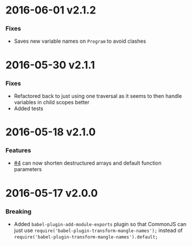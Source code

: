 2016-06-01 v2.1.2
=================

### Fixes

* Saves new variable names on `Program` to avoid clashes

2016-05-30 v2.1.1
=================

### Fixes

* Refactored back to just using one traversal as it seems to then handle variables in child scopes better
* Added tests

2016-05-18 v2.1.0
=================

### Features

* [#4](https://github.com/escompress/babel-plugin-transform-mangle-names/pull/4) can now shorten destructured arrays and default function parameters

2016-05-17 v2.0.0
=================

### Breaking
* Added `babel-plugin-add-module-exports` plugin so that CommonJS can just use `require('babel-plugin-transform-mangle-names');` instead of `require('babel-plugin-transform-mangle-names').default;`
